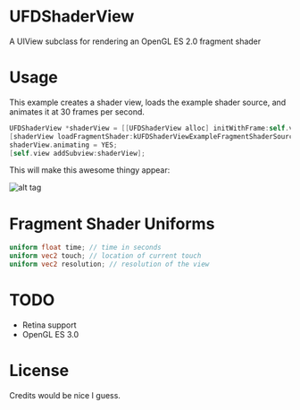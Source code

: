 UFDShaderView
=============

A UIView subclass for rendering an OpenGL ES 2.0 fragment shader

Usage
=====

This example creates a shader view, loads the example shader source, and animates it at 30 frames per second.

```objective-c
UFDShaderView *shaderView = [[UFDShaderView alloc] initWithFrame:self.view.bounds];
[shaderView loadFragmentShader:kUFDShaderViewExampleFragmentShaderSource error:nil];
shaderView.animating = YES;
[self.view addSubview:shaderView];
```

This will make this awesome thingy appear:

![alt tag](http://f.cl.ly/items/3T202d022n2C0G3K1P1d/Screen%20Shot%202013-09-24%20at%2012.25.06%20.png)

Fragment Shader Uniforms
========================

```glsl
uniform float time; // time in seconds
uniform vec2 touch; // location of current touch
uniform vec2 resolution; // resolution of the view
```

TODO
====

* Retina support
* OpenGL ES 3.0

License
=======

Credits would be nice I guess.
